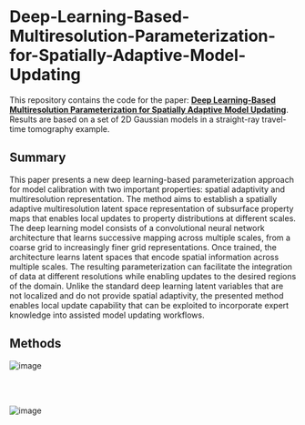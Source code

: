 # Deep-Learning-Based-Multiresolution-Parameterization-for-Spatially-Adaptive-Model-Updating
This repository contains the code for the paper: [**Deep Learning-Based Multiresolution Parameterization for Spatially Adaptive Model Updating**](https://onepetro.org/spersc/proceedings-abstract/23RSC/3-23RSC/D010S001R014/518346). Results are based on a set of 2D Gaussian models in a straight-ray travel-time tomography example.

## Summary
This paper presents a new deep learning-based parameterization approach for model calibration with two important properties: spatial adaptivity and multiresolution representation. The method aims to establish a spatially adaptive multiresolution latent space representation of subsurface property maps that enables local updates to property distributions at different scales. The deep learning model consists of a convolutional neural network architecture that learns successive mapping across multiple scales, from a coarse grid to increasingly finer grid representations. Once trained, the architecture learns latent spaces that encode spatial information across multiple scales. The resulting parameterization can facilitate the integration of data at different resolutions while enabling updates to the desired regions of the domain. Unlike the standard deep learning latent variables that are not localized and do not provide spatial adaptivity, the presented method enables local update capability that can be exploited to incorporate expert knowledge into assisted model updating workflows. 

## Methods
![image](https://github.com/mahammadvaliyev/Deep-Learning-Based-Multiresolution-Parameterization-for-Spatially-Adaptive-Model-Updating/assets/68789630/f2195080-0618-464a-aa2c-abf4cab3e4db)

</br>
</br>

![image](https://github.com/mahammadvaliyev/Deep-Learning-Based-Multiresolution-Parameterization-for-Spatially-Adaptive-Model-Updating/assets/68789630/d7f95313-57ed-426e-8cb6-2353ac7ae81f)
